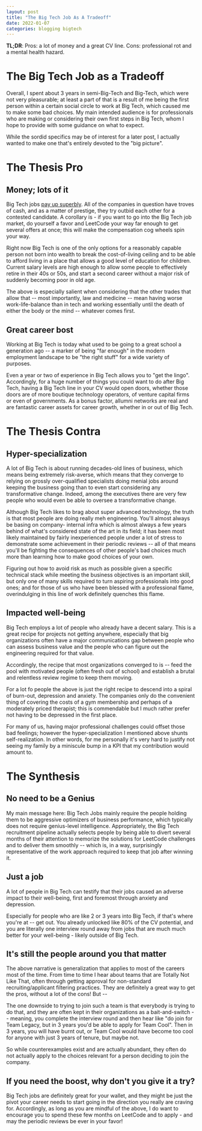 ```yaml
---
layout: post
title: "The Big Tech Job As A Tradeoff"
date: 2022-01-07
categories: blogging bigtech
---
```


**TL;DR**: Pros: a lot of money and a great CV line. Cons: professional rot and a mental health hazard.

# The Big Tech Job as a Tradeoff

Overall, I spent about 3 years in semi-Big-Tech and Big-Tech, which were not very pleasurable; at least a part of that is a result of me being 
the first person within a certain social circle to work at Big Tech, which caused me to make some bad choices. 
My main intended audience is for professionals who are making or considering their own first steps in Big Tech, whom I hope to provide with
some guidance on what to expect.

While the sordid specifics may be of interest for a later post, I actually wanted to make one that's entirely devoted to the "big picture".


# The Thesis Pro
## Money; lots of it
Big Tech jobs [pay up superbly](https://www.levels.fyi/). All of the companies in question have troves of cash, and as a matter of prestige, they try outbid each other for 
a contested candidate. A corollary is - if you want to go into the Big Tech job market, do yourself a favor and LeetCode your way far enough to get several offers at once; this will make the compensation cog wheels spin your way.

Right now Big Tech is one of the only options for a reasonably capable person not born into wealth to break the cost-of-living ceiling and to be able to afford 
living in a place that allows a good level of education for children. Current salary levels are high enough to allow some people to effectively retire in their 40s or 50s,
and start a second career without a major risk of suddenly becoming poor in old age. 

The above is especially salient when considering that the other trades that allow that -- most importantly, law and medicine -- mean having worse work-life-balance than
in tech and working essentially until the death of either the body or the mind -- whatever comes first.

## Great career bost
Working at Big Tech is today what used to be going to a great school a generation ago -- a marker of being "far enough" in the modern employment landscape to be "the right stuff" for a wide variety of purposes.

Even a year or two of experience in Big Tech allows you to "get the lingo". Accordingly, for a huge number of things you could want to do after Big Tech, having 
a Big Tech line in your CV would open doors, whether those doors are of more boutique technology operators, of venture capital firms or even of governments. As a 
bonus factor, allumni networks are real and are fantastic career assets for career growth, whether in or out of Big Tech.

# The Thesis Contra
## Hyper-specialization
A lot of Big Tech is about running decades-old lines of business, which means being extremely risk-averse, which means that they converge to relying on 
grossly over-qualified specialists doing menial jobs around keeping the business going than to even start considering any transformative change.
Indeed, among the executives there are very few people who would even be able to oversee a transformative change.

Although Big Tech likes to brag about super advanced technology, the truth is that most people are doing really meh engineering. You'll almost always be basing on company-
internal infra which is almost always a few years behind of what's considered state of the art in its field; it has been most likely maintained by fairly inexperienced people
under a lot of stress to demonstrate some achievement in their periodic reviews -- all of that means you'll be fighting the consequences of other people's bad choices
much more than learning how to make good choices of your own.

Figuring out how to avoid risk as much as possible given a specific technical stack while meeting the business objectives is an important skill, 
but only one of many skills required to turn aspiring professionals into good ones; and for those of us who have been blessed with a professional flame, overindulging
in this line of work definitely quenches this flame.

## Impacted well-being
Big Tech employs a lot of people who already have a decent salary. This is a great recipe for projects not getting anywhere, especially that big organizations 
often have a major communications gap between people who can assess business value and the people who can figure out the engineering required for that value.

Accordingly, the recipe that most organizations converged to is -- feed the pool with motivated people (often fresh out of school) and establish a 
brutal and relentless review regime to keep them moving.

For a lot fo people the above is just the right recipe to descend into a spiral of burn-out, depression and anxiety. The companies only do the convenient thing of covering
the costs of a gym membership and perhaps of a moderately priced therapist; this is commendable but I much rather prefer not having to be depressed in the first place.

For many of us, having major professional challenges could offset those bad feelings; however the hyper-specialization I mentioned above shunts self-realization. 
In other words, for me personally it's very hard to justify not seeing my family by a miniscule bump in a KPI that my contribution would amount to.

# The Synthesis
## No need to be a Genius
My main message here: Big Tech Jobs mainly require the people holding them to be aggressive optimizers of business performance, which typically does not
require genius-level intelligence. Appropriately, the Big Tech recruitment pipeline actually selects people by being able to divert several months of their
attention to memorize the solutions for LeetCode challenges and to deliver them smoothly -- which is, in a way, surprisingly representative of the work
approach required to keep that job after winning it.

## Just a job
A lot of people in Big Tech can testify that their jobs caused an adverse impact to their well-being, first and foremost through anxiety and depression.

Especially for people who are like 2 or 3 years into Big Tech, if that's where you're at -- get out. You already unlocked like 80% of the CV potential, 
and you are literally one interview round away from jobs that are much much better for your well-being - likely outside of Big Tech.

## It's still the people around you that matter
The above narrative is generalization that applies to most of the careers most of the time. From time to time I hear about teams that are Totally Not
Like That, often through getting approval for non-standard recruiting/applicant filtering practices. They are definitely a great way to get the pros,
without a lot of the cons! But --

The one downside to trying to join such a team is that everybody is trying to do that, and they are often kept in their organizations as a 
bait-and-switch -- meaning, you complete the interview round and then hear like "do join for Team Legacy, but in 3 years you'd be able to 
apply for Team Cool". Then in 3 years, you will have burnt out, or Team Cool would have become too cool for anyone with just 3 years of tenure,
but maybe not.

So while counterexamples exist and are actually abundant, they often do not actually apply to the choices relevant for a person deciding to join the 
company.

## If you need the boost, why don't you give it a try?
Big Tech jobs are definitely great for your wallet, and they might be just the pivot  your career needs to start going in the direction you really are craving 
for. Accordingly, as long as you are mindful of the above, I do want to encourage you to spend these few months on LeetCode and to apply - and may the periodic
reviews be ever in your favor!
